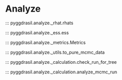 # Analyze

::: pyggdrasil.analyze._rhat.rhats

::: pyggdrasil.analyze._ess.ess

::: pyggdrasil.analyze._metrics.Metrics

::: pyggdrasil.analyze._utils.to_pure_mcmc_data

::: pyggdrasil.analyze._calculation.check_run_for_tree

::: pyggdrasil.analyze._calculation.analyze_mcmc_run